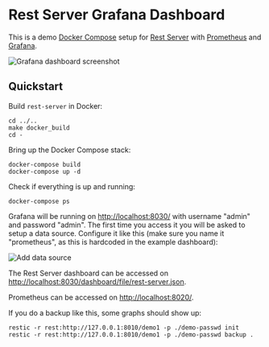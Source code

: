 # Rest Server Grafana Dashboard

This is a demo [Docker Compose](https://docs.docker.com/compose/) setup for [Rest Server](https://github.com/restic/rest-server) with [Prometheus](https://prometheus.io/) and [Grafana](https://grafana.com/).

![Grafana dashboard screenshot](screenshot.png)

## Quickstart

Build `rest-server` in Docker:

    cd ../..
    make docker_build
    cd -

Bring up the Docker Compose stack:

    docker-compose build
    docker-compose up -d

Check if everything is up and running:

    docker-compose ps

Grafana will be running on [http://localhost:8030/](http://localhost:8030/) with username "admin" and password "admin".  The first time you access it you will be asked to setup a data source. Configure it like this (make sure you name it "prometheus", as this is hardcoded in the example dashboard):

![Add data source](datasource.png)

The Rest Server dashboard can be accessed on [http://localhost:8030/dashboard/file/rest-server.json](http://localhost:8030/dashboard/file/rest-server.json).

Prometheus can be accessed on [http://localhost:8020/](http://localhost:8020/).

If you do a backup like this, some graphs should show up:

    restic -r rest:http://127.0.0.1:8010/demo1 -p ./demo-passwd init
    restic -r rest:http://127.0.0.1:8010/demo1 -p ./demo-passwd backup .
